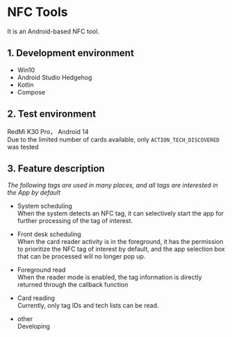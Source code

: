 # NFC Tools
It is an Android-based NFC tool.

## 1. Development environment
* Win10
* Android Studio Hedgehog
* Kotlin
* Compose

## 2. Test environment
RedMi K30 Pro， Android 14  
Due to the limited number of cards available, only `ACTION_TECH_DISCOVERED` was tested

## 3. Feature description
*The following tags are used in many places, and all tags are interested in the App by default*

* System scheduling  
  When the system detects an NFC tag, it can selectively start the app for further processing of the tag of interest.

* Front desk scheduling  
  When the card reader activity is in the foreground, it has the permission to prioritize the NFC tag of interest by default, and the app selection box that can be processed will no longer pop up.

* Foreground read  
  When the reader mode is enabled, the tag information is directly returned through the callback function

* Card reading  
  Currently, only tag IDs and tech lists can be read.

* other  
  Developing